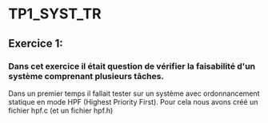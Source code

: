 # TP1_SYST_TR

## Exercice 1:

<h3>Dans cet exercice il était question de vérifier la faisabilité d'un système comprenant plusieurs tâches.</h3>
<p>
  Dans un premier temps il fallait tester sur un système avec ordonnancement statique en mode HPF (Highest Priority First).
  Pour cela nous avons créé un fichier hpf.c (et un fichier hpf.h)
</p>

